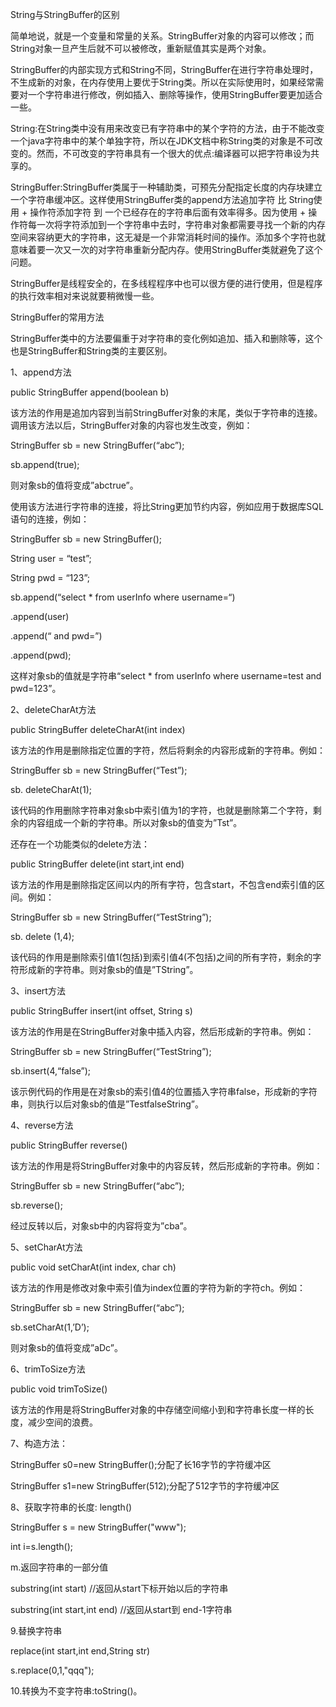 String与StringBuffer的区别

简单地说，就是一个变量和常量的关系。StringBuffer对象的内容可以修改；而String对象一旦产生后就不可以被修改，重新赋值其实是两个对象。

StringBuffer的内部实现方式和String不同，StringBuffer在进行字符串处理时，不生成新的对象，在内存使用上要优于String类。所以在实际使用时，如果经常需要对一个字符串进行修改，例如插入、删除等操作，使用StringBuffer要更加适合一些。

String:在String类中没有用来改变已有字符串中的某个字符的方法，由于不能改变一个java字符串中的某个单独字符，所以在JDK文档中称String类的对象是不可改变的。然而，不可改变的字符串具有一个很大的优点:编译器可以把字符串设为共享的。

StringBuffer:StringBuffer类属于一种辅助类，可预先分配指定长度的内存块建立一个字符串缓冲区。这样使用StringBuffer类的append方法追加字符
比 String使用 + 操作符添加字符 到 一个已经存在的字符串后面有效率得多。因为使用 +
操作符每一次将字符添加到一个字符串中去时，字符串对象都需要寻找一个新的内存空间来容纳更大的字符串，这无凝是一个非常消耗时间的操作。添加多个字符也就意味着要一次又一次的对字符串重新分配内存。使用StringBuffer类就避免了这个问题。

StringBuffer是线程安全的，在多线程程序中也可以很方便的进行使用，但是程序的执行效率相对来说就要稍微慢一些。

StringBuffer的常用方法

StringBuffer类中的方法要偏重于对字符串的变化例如追加、插入和删除等，这个也是StringBuffer和String类的主要区别。

1、append方法

public StringBuffer append(boolean b)

该方法的作用是追加内容到当前StringBuffer对象的末尾，类似于字符串的连接。调用该方法以后，StringBuffer对象的内容也发生改变，例如：

StringBuffer sb = new StringBuffer(“abc”);

sb.append(true);

则对象sb的值将变成”abctrue”。

使用该方法进行字符串的连接，将比String更加节约内容，例如应用于数据库SQL语句的连接，例如：

StringBuffer sb = new StringBuffer();

String user = “test”;

String pwd = “123”;

sb.append(“select \* from userInfo where username=“)

.append(user)

.append(“ and pwd=”)

.append(pwd);

这样对象sb的值就是字符串“select \* from userInfo where username=test and
pwd=123”。

2、deleteCharAt方法

public StringBuffer deleteCharAt(int index)

该方法的作用是删除指定位置的字符，然后将剩余的内容形成新的字符串。例如：

StringBuffer sb = new StringBuffer(“Test”);

sb. deleteCharAt(1);

该代码的作用删除字符串对象sb中索引值为1的字符，也就是删除第二个字符，剩余的内容组成一个新的字符串。所以对象sb的值变为”Tst”。

还存在一个功能类似的delete方法：

public StringBuffer delete(int start,int end)

该方法的作用是删除指定区间以内的所有字符，包含start，不包含end索引值的区间。例如：

StringBuffer sb = new StringBuffer(“TestString”);

sb. delete (1,4);

该代码的作用是删除索引值1(包括)到索引值4(不包括)之间的所有字符，剩余的字符形成新的字符串。则对象sb的值是”TString”。

3、insert方法

public StringBuffer insert(int offset, String s)

该方法的作用是在StringBuffer对象中插入内容，然后形成新的字符串。例如：

StringBuffer sb = new StringBuffer(“TestString”);

sb.insert(4,“false”);

该示例代码的作用是在对象sb的索引值4的位置插入字符串false，形成新的字符串，则执行以后对象sb的值是”TestfalseString”。

4、reverse方法

public StringBuffer reverse()

该方法的作用是将StringBuffer对象中的内容反转，然后形成新的字符串。例如：

StringBuffer sb = new StringBuffer(“abc”);

sb.reverse();

经过反转以后，对象sb中的内容将变为”cba”。

5、setCharAt方法

public void setCharAt(int index, char ch)

该方法的作用是修改对象中索引值为index位置的字符为新的字符ch。例如：

StringBuffer sb = new StringBuffer(“abc”);

sb.setCharAt(1,’D’);

则对象sb的值将变成”aDc”。

6、trimToSize方法

public void trimToSize()

该方法的作用是将StringBuffer对象的中存储空间缩小到和字符串长度一样的长度，减少空间的浪费。

7、构造方法：

StringBuffer s0=new StringBuffer();分配了长16字节的字符缓冲区

StringBuffer s1=new StringBuffer(512);分配了512字节的字符缓冲区

8、获取字符串的长度: length()

StringBuffer s = new StringBuffer("www");

int i=s.length();

m.返回字符串的一部分值

substring(int start) //返回从start下标开始以后的字符串

substring(int start,int end) //返回从start到 end-1字符串

9.替换字符串

replace(int start,int end,String str)

s.replace(0,1,"qqq");

10.转换为不变字符串:toString()。

